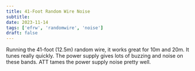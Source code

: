 ```yaml
---
title: 41-Foot Random Wire Noise
subtitle: 
date: 2023-11-14
tags: ['efrw', 'randomwire', 'noise']
draft: false
---
```


Running the 41-foot (12.5m) random wire,
it works great for 10m and 20m. 
It tunes really quickly.
The power supply gives lots of buzzing and noise 
on these bands.
ATT tames the power supply noise pretty well.

